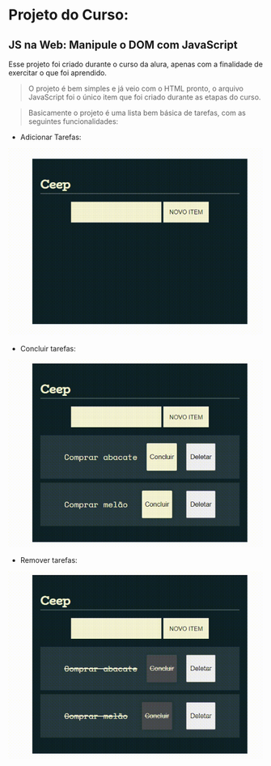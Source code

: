 ﻿# Projeto do Curso: 
## JS na Web: Manipule o DOM com JavaScript

Esse projeto foi criado durante o curso da alura, apenas com a finalidade de exercitar o que foi aprendido.

> O projeto é bem simples e já veio com o HTML pronto, o arquivo JavaScript foi o único item que foi criado durante as etapas do curso.

> Basicamente o projeto é uma lista bem básica de tarefas, com as seguintes funcionalidades:

- Adicionar Tarefas:

![GIF Adicionar Tarefa](assets/readme/adicionar.gif "GIF Adicionar Tarefa")
- Concluir tarefas:

![GIF Concluir Tarefa](assets/readme/concluir.gif "GIF Concluir Tarefa")
- Remover tarefas:

![GIF Deletar Tarefa](assets/readme/deletar.gif "GIF Deletar Tarefa")
